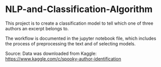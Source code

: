 # NLP-and-Classification-Algorithm
This project is to create a classification model to tell which one of three authors an excerpt belongs to.

The workflow is documented in the jupyter notebook file, which includes the process of preprocessing the text and of selecting models.

Source: Data was downloaded from Kaggle: https://www.kaggle.com/c/spooky-author-identification
